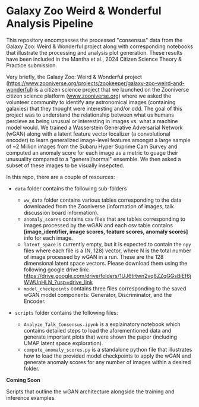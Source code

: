 # Galaxy Zoo Weird & Wonderful Analysis Pipeline

This repository encompasses the processed "consensus" data from the Galaxy Zoo: Weird & Wonderful project along with corresponding notebooks that illustrate the processing and analysis plot generation. These results have been included in the Mantha et al., 2024 Citizen Science Theory & Practice submission.

Very briefly, the Galaxy Zoo: Weird & Wonderful project (https://www.zooniverse.org/projects/zookeeper/galaxy-zoo-weird-and-wonderful) is a citizen science project that we launched on the Zooniverse citizen science platform (www.zooniverse.org) where we asked the volunteer community to identify any astronomical images (containing galaxies) that they thought were interesting and/or odd. The goal of this project was to understand the relationship between what us humans percieve as being unusual or interesting in images vs. what a machine model would. We trained a Wasserstein Generative Adversarial Network (wGAN) along with a latent feature vector localizer (a convolutional encoder) to learn generalized image-level features amongst a large sample of ~2 Million images from the Subaru Hyper Suprime Cam Survey and computed an anomaly score for each image as a metric to guage their unusuality compared to a "general/normal" ensemble. We then asked a subset of these images to be visually insepcted.

In this repo, there are a couple of resources:

* `data` folder contains the following sub-folders
  - `ww_data` folder contains various tables corresponding to the data downloaded from the Zooniverse (information of images, talk discussion board information).
  -  `anomaly_scores` contains csv files that are tables corresponding to images processed by the wGAN and each csv table contains **[image_identifier, image scores, feature scores, anomaly scores]** info for each image.
  -  `latent_space` is currently empty, but it is expected to contain the `npy` files where each file is a (N, 128) vector, where N is the total number of image processed by wGAN in a run. These are the 128 dimensional latent space vectors. Please download them using the following google drive link: https://drive.google.com/drive/folders/1UJ6trtwn2vq8ZZqGGsBiEf6jWWUnHLN_?usp=drive_link
  -  `model_checkpoints` contains three files corresponding to the saved wGAN model components: Generator, Discriminator, and the Encoder.

* `scripts` folder contains the following files:
  - `Analyze_Talk_Consensus.ipynb` is a explainatory notebook which contains detailed steps to load the aforementioned data and generate important plots that were shown the paper (including UMAP latent space exploration).
  - `compute_anomaly_scores.py` is a standalone python file that illustrates how to load the provided model checkpoints to apply the wGAN and generate anomaly scores for any number of images within a desired folder.

**Coming Soon**

Scripts that outline the wGAN architecture alongside the training and inference examples.
